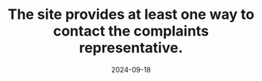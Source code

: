 ---
N: '107'
Rubrique: Identification et contact
title: The site provides at least one way to contact the complaints representative.
abstract: 
categories: ["Identification and contact"]
agrege: O4107-E019
opquast: '4 107'
indiceebook: '19'
description: "Rule n° 019"
before: "018"
weight: "019"
after: "020"
actif: '1'
layout: rules
date: 2024-09-18
tags: ["", ""]
objectif: ["", ""]
Meo: [""]
Controle: [""
]
Source: ["Opquast"]
Referentiel: [""]
Steps: ["", ""]
---